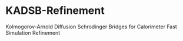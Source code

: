 # KADSB-Refinement
Kolmogorov-Arnold Diffusion Schrodinger Bridges for Calorimeter Fast Simulation Refinement
